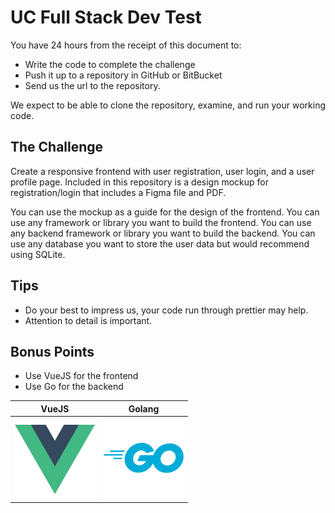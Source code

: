 # UC Full Stack Dev Test

You have 24 hours from the receipt of this document to:

- Write the code to complete the challenge
- Push it up to a repository in GitHub or BitBucket
- Send us the url to the repository.

We expect to be able to clone the repository, examine, and run your working code.

## The Challenge

Create a responsive frontend with user registration, user login, and a user profile page. Included in this repository is a design mockup for registration/login that includes a Figma file and PDF.

You can use the mockup as a guide for the design of the frontend. You can use any framework or library you want to build the frontend. You can use any backend framework or library you want to build the backend. You can use any database you want to store the user data but would recommend using SQLite.

## Tips

- Do your best to impress us, your code run through prettier may help.
- Attention to detail is important.

## Bonus Points

- Use VueJS for the frontend
- Use Go for the backend

|                     VueJS                     |                    Golang                     |
| :-------------------------------------------: | :-------------------------------------------: |
| ![VueJS](vuejs-icon.svg)[](https://vuejs.org) | ![Golang](golang-icon.svg)[](https://go.dev/) |
